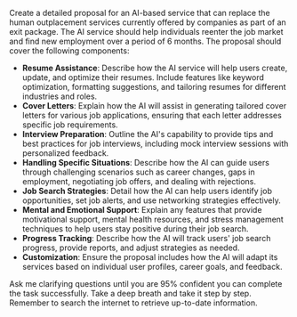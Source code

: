 Create a detailed proposal for an AI-based service that can replace the human outplacement services currently offered by companies as part of an exit package. The AI service should help individuals reenter the job market and find new employment over a period of 6 months. The proposal should cover the following components:

- **Resume Assistance**: Describe how the AI service will help users create, update, and optimize their resumes. Include features like keyword optimization, formatting suggestions, and tailoring resumes for different industries and roles.
- **Cover Letters**: Explain how the AI will assist in generating tailored cover letters for various job applications, ensuring that each letter addresses specific job requirements.
- **Interview Preparation**: Outline the AI's capability to provide tips and best practices for job interviews, including mock interview sessions with personalized feedback.
- **Handling Specific Situations**: Describe how the AI can guide users through challenging scenarios such as career changes, gaps in employment, negotiating job offers, and dealing with rejections.
- **Job Search Strategies**: Detail how the AI can help users identify job opportunities, set job alerts, and use networking strategies effectively.
- **Mental and Emotional Support**: Explain any features that provide motivational support, mental health resources, and stress management techniques to help users stay positive during their job search.
- **Progress Tracking**: Describe how the AI will track users' job search progress, provide reports, and adjust strategies as needed.
- **Customization**: Ensure the proposal includes how the AI will adapt its services based on individual user profiles, career goals, and feedback.

Ask me clarifying questions until you are 95% confident you can complete the task successfully. Take a deep breath and take it step by step. Remember to search the internet to retrieve up-to-date information.